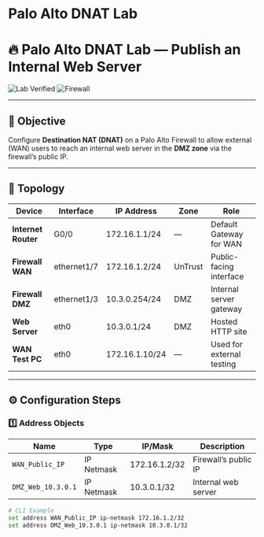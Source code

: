 # Palo Alto DNAT Lab

# 🔥 Palo Alto DNAT Lab — Publish an Internal Web Server

![Lab Verified](https://img.shields.io/badge/Status-Working-brightgreen?style=for-the-badge)
![Firewall](https://img.shields.io/badge/Platform-Palo%20Alto%20Networks-blue?style=for-the-badge)

---

## 🧠 Objective
Configure **Destination NAT (DNAT)** on a Palo Alto Firewall to allow external (WAN) users to reach an internal web server in the **DMZ zone** via the firewall’s public IP.

---

## 🧩 Topology
| Device | Interface | IP Address | Zone | Role |
|--------|------------|-------------|------|------|
| **Internet Router** | G0/0 | 172.16.1.1/24 | — | Default Gateway for WAN |
| **Firewall WAN** | ethernet1/7 | 172.16.1.2/24 | UnTrust | Public-facing interface |
| **Firewall DMZ** | ethernet1/3 | 10.3.0.254/24 | DMZ | Internal server gateway |
| **Web Server** | eth0 | 10.3.0.1/24 | DMZ | Hosted HTTP site |
| **WAN Test PC** | eth0 | 172.16.1.10/24 | — | Used for external testing |

---

## ⚙️ Configuration Steps

### 1️⃣ Address Objects
| Name | Type | IP/Mask | Description |
|------|------|----------|--------------|
| `WAN_Public_IP` | IP Netmask | 172.16.1.2/32 | Firewall’s public IP |
| `DMZ_Web_10.3.0.1` | IP Netmask | 10.3.0.1/32 | Internal web server |

```bash
# CLI Example
set address WAN_Public_IP ip-netmask 172.16.1.2/32
set address DMZ_Web_10.3.0.1 ip-netmask 10.3.0.1/32
